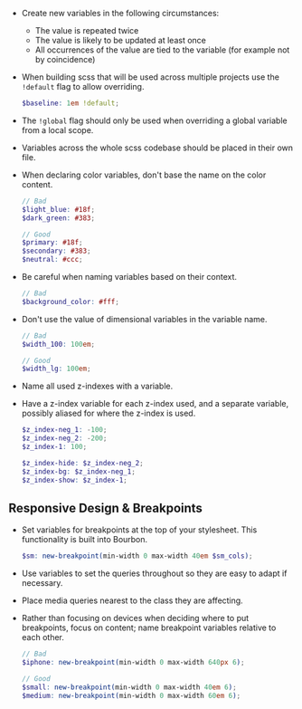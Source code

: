 - Create new variables in the following circumstances:
  - The value is repeated twice
  - The value is likely to be updated at least once
  - All occurrences of the value are tied to the variable (for example not by
    coincidence)
- When building scss that will be used across multiple projects use the
  `!default` flag to allow overriding.

  ```scss
  $baseline: 1em !default;
  ```

- The `!global` flag should only be used when overriding a global variable from
  a local scope.
- Variables across the whole scss codebase should be placed in their own file.
- When declaring color variables, don't base the name on the color content.

  ```scss
  // Bad
  $light_blue: #18f;
  $dark_green: #383;

  // Good
  $primary: #18f;
  $secondary: #383;
  $neutral: #ccc;
  ```

- Be careful when naming variables based on their context.

  ```scss
  // Bad
  $background_color: #fff;
  ```

- Don't use the value of dimensional variables in the variable name.

  ```scss
  // Bad
  $width_100: 100em;

  // Good
  $width_lg: 100em;
  ```

- Name all used z-indexes with a variable.
- Have a z-index variable for each z-index used, and a separate variable,
  possibly aliased for where the z-index is used.

  ```scss
  $z_index-neg_1: -100;
  $z_index-neg_2: -200;
  $z_index-1: 100;

  $z_index-hide: $z_index-neg_2;
  $z_index-bg: $z_index-neg_1;
  $z_index-show: $z_index-1;
  ```

## Responsive Design & Breakpoints
- Set variables for breakpoints at the top of your stylesheet. This
  functionality is built into Bourbon.

  ```scss
  $sm: new-breakpoint(min-width 0 max-width 40em $sm_cols);
  ```

- Use variables to set the queries throughout so they are easy to adapt if
  necessary.
- Place media queries nearest to the class they are affecting.
- Rather than focusing on devices when deciding where to put breakpoints, focus
  on content; name breakpoint variables relative to each other.

  ```scss
  // Bad
  $iphone: new-breakpoint(min-width 0 max-width 640px 6);

  // Good
  $small: new-breakpoint(min-width 0 max-width 40em 6);
  $medium: new-breakpoint(min-width 0 max-width 60em 6);
  ```
